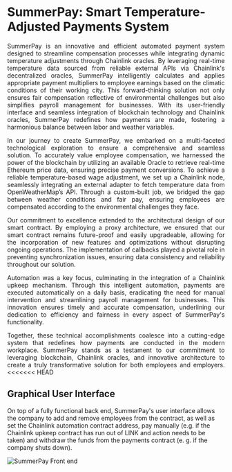 # SummerPay: Smart Temperature-Adjusted Payments System

<p align="justify">
SummerPay is an innovative and efficient automated payment system designed to streamline compensation processes while integrating dynamic temperature adjustments through Chainlink oracles. By leveraging real-time temperature data sourced from reliable external APIs via Chainlink's decentralized oracles, SummerPay intelligently calculates and applies appropriate payment multipliers to employee earnings based on the climatic conditions of their working city. This forward-thinking solution not only ensures fair compensation reflective of environmental challenges but also simplifies payroll management for businesses. With its user-friendly interface and seamless integration of blockchain technology and Chainlink oracles, SummerPay redefines how payments are made, fostering a harmonious balance between labor and weather variables.
</p>

<p align="justify">
In our journey to create SummerPay, we embarked on a multi-faceted technological exploration to ensure a comprehensive and seamless solution. To accurately value employee compensation, we harnessed the power of the blockchain by utilizing an available Oracle to retrieve real-time Ethereum price data, ensuring precise payment conversions. To achieve a reliable temperature-based wage adjustment, we set up a Chainlink node, seamlessly integrating an external adapter to fetch temperature data from OpenWeatherMap’s API. Through a custom-built job, we bridged the gap between weather conditions and fair pay, ensuring employees are compensated according to the environmental challenges they face.
</p>

<p align="justify">
Our commitment to excellence extended to the architectural design of our smart contract. By employing a proxy architecture, we ensured that our smart contract remains future-proof and easily upgradeable, allowing for the incorporation of new features and optimizations without disrupting ongoing operations. The implementation of callbacks played a pivotal role in preventing synchronization issues, ensuring data consistency and reliability throughout our solution.
</p>

<p align="justify">
Automation was a key focus, culminating in the integration of a Chainlink upkeep mechanism. Through this intelligent automation, payments are executed automatically on a daily basis, eradicating the need for manual intervention and streamlining payroll management for businesses. This innovation ensures timely and accurate compensation, underlining our dedication to efficiency and fairness in every aspect of SummerPay's functionality.
</p>

<p align="justify">
Together, these technical accomplishments coalesce into a cutting-edge system that redefines how payments are conducted in the modern workplace. SummerPay stands as a testament to our commitment to leveraging blockchain, Chainlink oracles, and innovative architecture to create a truly transformative solution for both employees and employers.
<<<<<<< HEAD
</p>

## Graphical User Interface

On top of a fully functional back end, SummerPay's user interface allows the company to add and remove employees from the contract, as well as set the Chainlink automation contract address, pay manually (e.g. if the Chainlink upkeep contract has run out of LINK and action needs to be taken) and withdraw the funds from the payments contract (e. g. if the company shuts down).

![SummerPay Front end](https://github.com/arynyestos/AUEthDevBootcamp/assets/33223441/ad6a7fe7-9a1f-4e3c-b122-5ef14220bc79)
